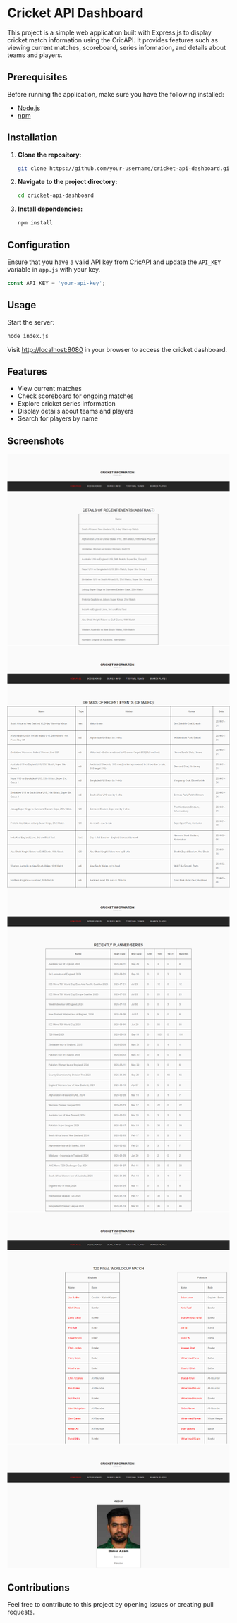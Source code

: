 # Cricket API Dashboard

This project is a simple web application built with Express.js to display cricket match information using the CricAPI. It provides features such as viewing current matches, scoreboard, series information, and details about teams and players.

## Prerequisites

Before running the application, make sure you have the following installed:

- [Node.js](https://nodejs.org/)
- [npm](https://www.npmjs.com/)

## Installation

1. **Clone the repository:**

   ```bash
   git clone https://github.com/your-username/cricket-api-dashboard.git


2. **Navigate to the project directory:**

   ```bash
   cd cricket-api-dashboard
   ```

3. **Install dependencies:**

   ```bash
   npm install
   ```

## Configuration

Ensure that you have a valid API key from [CricAPI](https://www.cricapi.com/) and update the `API_KEY` variable in `app.js` with your key.

```javascript
const API_KEY = 'your-api-key';
```

## Usage

Start the server:

```bash
node index.js
```

Visit [http://localhost:8080](http://localhost:8080) in your browser to access the cricket dashboard.

## Features

- View current matches
- Check scoreboard for ongoing matches
- Explore cricket series information
- Display details about teams and players
- Search for players by name

## Screenshots
![Alt text](/screenshots/screenshot_1.png?raw=true "Optional Title")
![Alt text](/screenshots/screenshot_2.png?raw=true "Optional Title")
![Alt text](/screenshots/screenshot_3.png?raw=true "Optional Title")
![Alt text](/screenshots/screenshot_4.png?raw=true "Optional Title")
![Alt text](/screenshots/screenshot_5.png?raw=true "Optional Title")

## Contributions
Feel free to contribute to this project by opening issues or creating pull requests.
